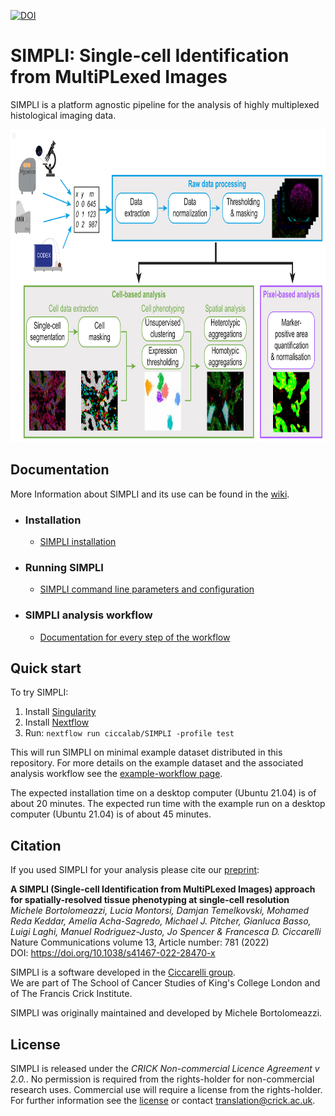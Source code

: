 

[![DOI](https://zenodo.org/badge/DOI/10.5281/zenodo.5807239.svg)](https://doi.org/10.5281/zenodo.5807229)


# SIMPLI: Single-cell Identification from MultiPLexed Images

SIMPLI is a platform agnostic pipeline for the analysis of highly multiplexed histological imaging data.  
    
<img src="assets/Fig1.png" width="829" height="500">

## Documentation
More Information about SIMPLI and its use can be found in the [wiki](https://github.com/ciccalab/SIMPLI/wiki). 

- ### Installation
    + [SIMPLI installation](https://github.com/ciccalab/SIMPLI/wiki/Installation)

- ### Running SIMPLI
    + [SIMPLI command line parameters and configuration](https://github.com/ciccalab/SIMPLI/wiki/Run)

- ### SIMPLI analysis workflow 
    + [Documentation for every step of the workflow](https://github.com/ciccalab/SIMPLI/wiki/Analysis)

## Quick start
To try SIMPLI:
1. Install [Singularity](https://sylabs.io/guides/3.7/admin-guide/installation.html)
2. Install [Nextflow](https://www.nextflow.io/docs/latest/getstarted.html#installation)
3. Run:  `nextflow run ciccalab/SIMPLI -profile test`

This will run SIMPLI on minimal example dataset distributed in this repository.
For more details on the example dataset and the associated analysis workflow see the [example-workflow page](https://github.com/ciccalab/SIMPLI/wiki/Analysis).

The expected installation time on a desktop computer (Ubuntu 21.04) is of about 20 minutes. 
The expected run time with the example run on a desktop computer (Ubuntu 21.04) is of about 45 minutes. 

## Citation
If you used SIMPLI for your analysis please cite our [preprint](https://doi.org/10.1101/2021.04.01.437886):

**A SIMPLI (Single-cell Identification from MultiPLexed Images) approach for spatially-resolved tissue phenotyping at single-cell resolution**  
*Michele Bortolomeazzi, Lucia Montorsi, Damjan Temelkovski, Mohamed Reda Keddar, Amelia Acha-Sagredo, Michael J. Pitcher, Gianluca Basso, Luigi Laghi, Manuel Rodriguez-Justo, Jo Spencer & Francesca D. Ciccarelli*  
Nature Communications volume 13, Article number: 781 (2022)  
DOI: https://doi.org/10.1038/s41467-022-28470-x

SIMPLI is a software developed in the [Ciccarelli group](https://www.crick.ac.uk/research/labs/francesca-ciccarelli).  
We are part of The School of Cancer Studies of King's College London and of The Francis Crick Institute.  

SIMPLI was originally maintained and developed by Michele Bortolomeazzi.

## License
SIMPLI is released under the *CRICK Non-commercial Licence Agreement v 2.0.*. No permission is required from the rights-holder for non-commercial research uses. Commercial use will require a license from the rights-holder. For further information see the [license](https://raw.githubusercontent.com/ciccalab/SIMPLI/master/LICENSE) or contact translation@crick.ac.uk. 

